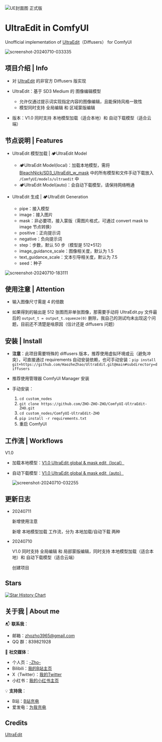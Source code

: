 

![UE封面图 正式版](https://github.com/ZHO-ZHO-ZHO/ComfyUI-UltraEdit-ZHO/assets/140084057/40d86c06-b6ee-4a72-a25b-fc470fa3a424)


# UltraEdit in ComfyUI

Unofficial implementation of [UltraEdit](https://github.com/HaozheZhao/UltraEdit)（Diffusers） for ComfyUI


![screenshot-20240710-033335](https://github.com/ZHO-ZHO-ZHO/ComfyUI-UltraEdit-ZHO/assets/140084057/b10be119-85a4-435b-b68c-cb5dc4b4f3b1)



## 项目介绍 | Info

- 对 [UltraEdit](https://github.com/HaozheZhao/UltraEdit) 的非官方 Diffusers 版实现

- UltraEdit：基于 SD3 Medium 的 图像编辑模型
    - 允许仅通过提示词实现指定内容的图像编辑，且能保持风格一致性
    - 模型同时支持 全局编辑 和 区域蒙版编辑
  
- 版本：V1.0 同时支持 本地模型加载（适合本地）和 自动下载模型（适合云端）



## 节点说明 | Features

- UltraEdit 模型加载 | 🏕️UltraEdit Model
    - 🏕️UltraEdit Model(local)：加载本地模型，需将 [BleachNick/SD3_UltraEdit_w_mask](https://huggingface.co/BleachNick/SD3_UltraEdit_w_mask/tree/main) 中的所有模型和文件手动下载放入 `/ComfyUI/models/ultraedit` 中
    - 🏕️UltraEdit Model(auto)：会自动下载模型，请保持网络畅通
    
- UltraEdit 生成 | 🏕️UltraEdit Generation
    - pipe：接入模型
    - image：接入图片
    - mask：非必要项，接入蒙版（需图片格式，可通过 convert mask to image 节点转换）
    - positive：正向提示词
    - negative：负向提示词
    - step：步数，默认 50 步（模型是 512*512）
    - image_guidance_scale：图像相关度，默认为 1.5
    - text_guidance_scale：文本引导相关度，默认为 7.5
    - seed：种子

![screenshot-20240710-183111](https://github.com/ZHO-ZHO-ZHO/ComfyUI-UltraEdit-ZHO/assets/140084057/2d990858-a8bc-4865-8b90-5e6d9c7cb177)



## 使用注意 | Attention

- 输入图像尺寸需是 4 的倍数

- 如果得到的输出是 512 张图而非单张图像，那需要手动将 UltraEdit.py 文件最后的 `output_t = output_t.squeeze(0)` 删除，我自己的测试均未出现这个问题，目前还不清楚是啥原因（估计还是 diffusers 问题）



## 安装 | Install

- **注意**：此项目需要特殊的 diffusers 版本，推荐使用虚拟环境或云（避免冲突），可直接通过 requirements 自动安装依赖，也可手动安装：`pip install git+https://github.com/HaozheZhao/UltraEdit.git@main#subdirectory=diffusers`

- 推荐使用管理器 ComfyUI Manager 安装

- 手动安装：
    1. `cd custom_nodes`
    2. `git clone https://github.com/ZHO-ZHO-ZHO/ComfyUI-UltraEdit-ZHO.git`
    3. `cd custom_nodes/ComfyUI-UltraEdit-ZHO`
    4. `pip install -r requirements.txt`
    5. 重启 ComfyUI


## 工作流 | Workflows

V1.0

  - 加载本地模型：[V1.0 UltraEdit global & mask edit（local）](https://github.com/ZHO-ZHO-ZHO/ComfyUI-UltraEdit-ZHO/blob/main/UltraEdit%20Workflows/V1.0%20UltraEdit%20global%20%26%20mask%20edit%EF%BC%88local%EF%BC%89%E3%80%90Zho%E3%80%91.json)
  - 自动下载模型：[V1.0 UltraEdit global & mask edit（auto）](https://github.com/ZHO-ZHO-ZHO/ComfyUI-UltraEdit-ZHO/blob/main/UltraEdit%20Workflows/V1.0%20UltraEdit%20global%20%26%20mask%20edit%EF%BC%88auto%EF%BC%89%E3%80%90Zho%E3%80%91.json)

    ![screenshot-20240710-032255](https://github.com/ZHO-ZHO-ZHO/ComfyUI-UltraEdit-ZHO/assets/140084057/9651520f-59a2-45ce-ab20-7335dd839007)




## 更新日志

- 20240711

  新增使用注意

  新增 本地模型加载 工作流，分为 本地加载/自动下载 两种

- 20240710

  V1.0 同时支持 全局编辑 和 局部蒙版编辑，同时支持 本地模型加载（适合本地）和 自动下载模型（适合云端）

  创建项目
  

## Stars 

[![Star History Chart](https://api.star-history.com/svg?repos=ZHO-ZHO-ZHO/ComfyUI-UltraEdit-ZHO&type=Date)](https://star-history.com/#ZHO-ZHO-ZHO/ComfyUI-UltraEdit-ZHO&Date)


## 关于我 | About me

📬 **联系我**：
- 邮箱：zhozho3965@gmail.com
- QQ 群：839821928

🔗 **社交媒体**：
- 个人页：[-Zho-](https://jike.city/zho)
- Bilibili：[我的B站主页](https://space.bilibili.com/484366804)
- X（Twitter）：[我的Twitter](https://twitter.com/ZHOZHO672070)
- 小红书：[我的小红书主页](https://www.xiaohongshu.com/user/profile/63f11530000000001001e0c8?xhsshare=CopyLink&appuid=63f11530000000001001e0c8&apptime=1690528872)

💡 **支持我**：
- B站：[B站充电](https://space.bilibili.com/484366804)
- 爱发电：[为我充电](https://afdian.net/a/ZHOZHO)


## Credits

[UltraEdit](https://github.com/HaozheZhao/UltraEdit)
